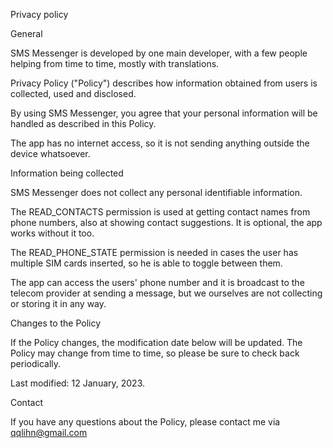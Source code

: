 Privacy policy

General

SMS Messenger is developed by one main developer, with a few people helping from time to time, mostly with translations.

Privacy Policy ("Policy") describes how information obtained from users is collected, used and disclosed.

By using SMS Messenger, you agree that your personal information will be handled as described in this Policy.

The app has no internet access, so it is not sending anything outside the device whatsoever.

Information being collected

SMS Messenger does not collect any personal identifiable information.

The READ_CONTACTS permission is used at getting contact names from phone numbers, also at showing contact suggestions. It is optional, the app works without it too.

The READ_PHONE_STATE permission is needed in cases the user has multiple SIM cards inserted, so he is able to toggle between them.

The app can access the users' phone number and it is broadcast to the telecom provider at sending a message, but we ourselves are not collecting or storing it in any way.

Changes to the Policy

If the Policy changes, the modification date below will be updated. The Policy may change from time to time, so please be sure to check back periodically.

Last modified: 12 January, 2023.

Contact

If you have any questions about the Policy, please contact me via qqlihn@gmail.com

